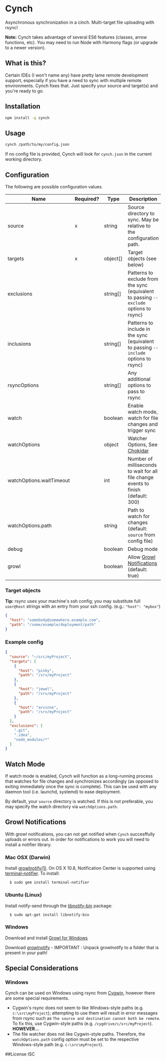 # Cynch

Asynchronous synchronization in a cinch. Multi-target file uploading with rsync!

**Note:** Cynch takes advantage of several ES6 features (classes, arrow functions, etc). You may need to run Node with Harmony flags (or upgrade to a newer version).

## What is this?
Certain IDEs (I won't name any) have pretty lame remote development support, especially if you have a need to sync with multiple remote environments. Cynch fixes that. Just specify your source and target(s) and you're ready to go.

## Installation
```bash
npm install -g cynch
```

## Usage
```bash
cynch /path/to/my/config.json
```

If no config file is provided, Cynch will look for `cynch.json` in the current working directory.

## Configuration
The following are possible configuration values.

Name | Required? | Type | Description
---- | --------- | ---- | -----------
source | x | string | Source directory to sync. May be relative to the configuration path.
targets | x | object[] | Target objects (see below)
exclusions | | string[] | Patterns to exclude from the sync (equivalent to passing `--exclude` options to rsync)
inclusions | | string[] | Patterns to include in the sync (equivalent to passing `--include` options to rsync)
rsyncOptions | | string[] | Any additional options to pass to rsync
watch | | boolean | Enable watch mode, watch for file changes and trigger sync
watchOptions | | object | Watcher Options, See [Chokidar](https://www.npmjs.com/package/chokidar)
watchOptions.waitTimeout | | int | Number of milliseconds to wait for all file change events to finish (default: 300)
watchOptions.path | | string | Path to watch for changes (default: `source` from config file)
debug | | boolean | Debug mode
growl | | boolean | Allow [Growl Notifications](#growl-notifications) (default: true)

### Target objects
**Tip:** rsync uses your machine's ssh config; you may substitute full `user@host` strings with an entry from your ssh config. (e.g.: `"host": "mybox"`)

```json
{
  "host": "somebody@somewhere.example.com",
  "path": "/some/example/deployment/path"
}
```

### Example config
```json
{
  "source": "~/src/myProject",
  "targets": [
    {
      "host": "pinky",
      "path": "/srv/myProject"
    },
    {
      "host": "jewel",
      "path": "/srv/myProject"
    },
    {
      "host": "arvinne",
      "path": "/srv/myProject"
    }
  ],
  "exclusions": [
    ".git",
    ".idea",
    "node_modules/*"
  ]
}
```

## Watch Mode

If watch mode is enabled, Cynch will function as a long-running process that watches for file changes and synchronizes accordingly (as opposed to exiting immediately once the sync is complete). This can be used with any daemon tool (i.e. launchd, systemd) to ease deployment.

By default, your `source` directory is watched. If this is not preferable, you may specify the watch directory via `watchOptions.path`.

## Growl Notifications

With growl notifications, you can not get notified when `Cynch` succesffully uploads or errors out. In order for notifications to work you will need to install a notifier library.

### Mac OSX (Darwin)

Install [growlnotify(1)](http://growl.info/extras.php#growlnotify). On OS X 10.8, Notification Center is supported using [terminal-notifier](https://github.com/alloy/terminal-notifier). To install:

```
  $ sudo gem install terminal-notifier
```

### Ubuntu (Linux)
Install notify-send through the [libnotify-bin](http://packages.ubuntu.com/libnotify-bin) package:

```
  $ sudo apt-get install libnotify-bin
```

### Windows
Download and install [Growl for Windows](http://www.growlforwindows.com/gfw/default.aspx)

Download [growlnotify](http://www.growlforwindows.com/gfw/help/growlnotify.aspx) - IMPORTANT : Unpack growlnotify to a folder that is present in your path!

## Special Considerations
### Windows
Cynch can be used on Windows using rsync from [Cygwin](https://www.cygwin.com/), however there are some special requirements.

- Cygwin's rsync does not seem to like Windows-style paths (e.g. `c:\src\myProject`); attempting to use them will result in error messages from rsync such as `The source and destination cannot both be remote`. To fix this, use Cygwin-style paths (e.g. `/cygdrive/c/src/myProject`). **HOWEVER...**
- The file watcher does not like Cygwin-style paths. Therefore, the `watchOptions.path` config option must be set to the respective Windows-style path (e.g. `c:\src\myProject`).

##License
ISC




